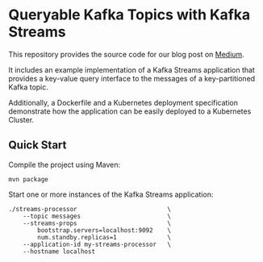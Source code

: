 # Queryable Kafka Topics with Kafka Streams

This repository provides the source code for our blog post on [Medium](https://medium.com/bakdata/queryable-kafka-topics-with-kafka-streams-8d2cca9de33f).

It includes an example implementation of a Kafka Streams application that provides a key-value query interface to the messages of a key-partitioned Kafka topic.

Additionally, a Dockerfile and a Kubernetes deployment specification demonstrate how the application can be easily deployed to a Kubernetes Cluster.

## Quick Start

Compile the project using Maven: 
```
mvn package
```

Start one or more instances of the Kafka Streams application:

```
./streams-processor                         \
    --topic messages                        \
    --streams-props                         \
        bootstrap.servers=localhost:9092    \
        num.standby.replicas=1              \
    --application-id my-streams-processor   \
    --hostname localhost
```
